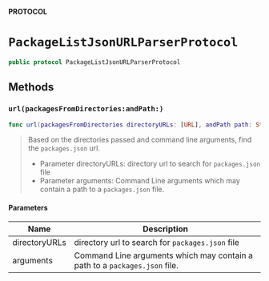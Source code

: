 **PROTOCOL**

# `PackageListJsonURLParserProtocol`

```swift
public protocol PackageListJsonURLParserProtocol
```

## Methods
### `url(packagesFromDirectories:andPath:)`

```swift
func url(packagesFromDirectories directoryURLs: [URL], andPath path: String?) -> URL?
```

> Based on the directories passed and command line arguments, find the `packages.json` url.
> - Parameter directoryURLs: directory url to search for `packages.json` file
> - Parameter arguments: Command Line arguments which may contain a path to a `packages.json` file.

#### Parameters

| Name | Description |
| ---- | ----------- |
| directoryURLs | directory url to search for `packages.json` file |
| arguments | Command Line arguments which may contain a path to a `packages.json` file. |